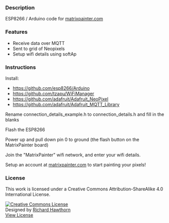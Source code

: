 ### Description

ESP8266 / Arduino code for <a href="http://www.matrixpainter.com">matrixpainter.com</a>

### Features

- Receive data over MQTT
- Sent to grid of Neopixels
- Setup wifi details using softAp

### Instructions

Install:
- https://github.com/esp8266/Arduino
- https://github.com/tzapu/WiFiManager
- https://github.com/adafruit/Adafruit_NeoPixel
- https://github.com/adafruit/Adafruit_MQTT_Library

Rename connection_details_example.h to connection_details.h and fill in the blanks

Flash the ESP8266

Power up and pull down pin 0 to ground (the flash button on the MatrixPainter board)

Join the "MatrixPainter" wifi network, and enter your wifi details.

Setup an account at <a href="http://www.matrixpainter.com">matrixpainter.com</a> to start painting your pixels!

### License

This work is licensed under a Creative Commons Attribution-ShareAlike 4.0 International License.

<a rel="license" href="http://creativecommons.org/licenses/by-sa/4.0/"><img alt="Creative Commons License" style="border-width:0" src="https://i.creativecommons.org/l/by-sa/4.0/88x31.png" /></a><br />
Designed by <a xmlns:cc="http://creativecommons.org/ns#" href="http://www.richardhawthorn.com" property="cc:attributionName" rel="cc:attributionURL" target="_blank">Richard Hawthorn</a><br />
<a rel="license" href="http://creativecommons.org/licenses/by-sa/4.0/" target="_blank">View License</a>